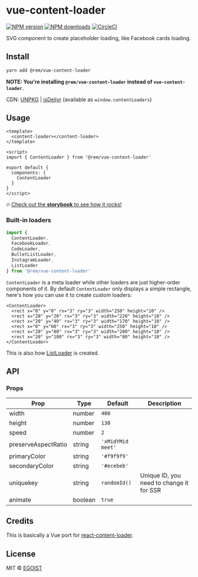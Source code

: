 # vue-content-loader

[![NPM version](https://img.shields.io/npm/v/@rem/vue-content-loader.svg?style=flat)](https://npmjs.com/package/@rem/vue-content-loader) [![NPM downloads](https://img.shields.io/npm/dm/@rem/vue-content-loader.svg?style=flat)](https://npmjs.com/package/@rem/vue-content-loader) [![CircleCI](https://circleci.com/gh/egoist/vue-content-loader/tree/master.svg?style=shield)](https://circleci.com/gh/egoist/vue-content-loader/tree/master)

SVG component to create placeholder loading, like Facebook cards loading.

## Install

```bash
yarn add @rem/vue-content-loader
```

__NOTE: You're installing `@rem/vue-content-loader` instead of `vue-content-loader`.__

CDN: [UNPKG](https://unpkg.com/@rem/vue-content-loader/) | [jsDelivr](https://cdn.jsdelivr.net/npm/@rem/vue-content-loader/) (available as `window.contentLoaders`)

## Usage

```vue
<template>
  <content-loader></content-loader>
</template>

<script>
import { ContentLoader } from '@rem/vue-content-loader'

export default {
  components: {
    ContentLoader
  }
}
</script>
```

🔥 [Check out the __storybook__ to see how it rocks!](https://vue-content-loader.egoist.moe)

### Built-in loaders

```js
import {
  ContentLoader,
  FacebookLoader,
  CodeLoader,
  BulletListLoader,
  InstagramLoader,
  ListLoader
} from '@rem/vue-content-loader'
```

`ContentLoader` is a meta loader while other loaders are just higher-order components of it. By default `ContentLoader` only displays a simple rectangle, here's how you can use it to create custom loaders:

```vue
<ContentLoader>
  <rect x="0" y="0" rx="3" ry="3" width="250" height="10" />
  <rect x="20" y="20" rx="3" ry="3" width="220" height="10" />
  <rect x="20" y="40" rx="3" ry="3" width="170" height="10" />
  <rect x="0" y="60" rx="3" ry="3" width="250" height="10" />
  <rect x="20" y="80" rx="3" ry="3" width="200" height="10" />
  <rect x="20" y="100" rx="3" ry="3" width="80" height="10" />
</ContentLoader>
```

This is also how [ListLoader](./src/ListLoader.js) is created.

## API

### Props


|Prop|Type|Default|Description|
|---|---|---|---|
|width|number|`400`||
|height|number|`130`||
|speed|number|`2`||
|preserveAspectRatio|string|`'xMidYMid meet'`||
|primaryColor|string|`'#f9f9f9'`||
|secondaryColor|string|`'#ecebeb'`||
|uniquekey|string|`randomId()`|Unique ID, you need to change it for SSR|
|animate|boolean|`true`||

## Credits

This is basically a Vue port for [react-content-loader](https://github.com/danilowoz/react-content-loader).

## License

MIT &copy; [EGOIST](https://github.com/egoist)
